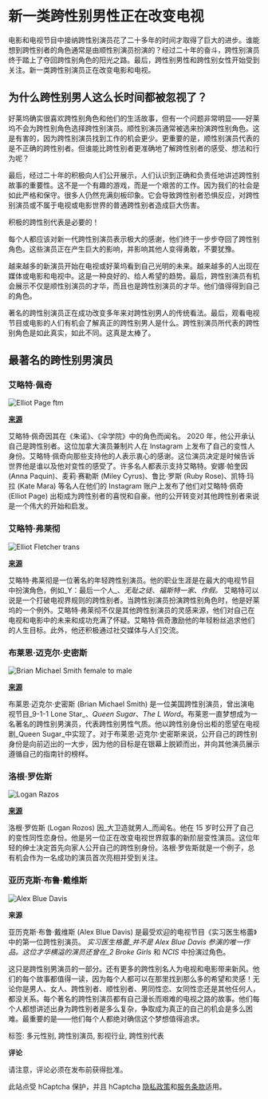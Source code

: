 # 新一类跨性别男性正在改变电视

电影和电视节目中接纳跨性别演员花了二十多年的时间才取得了巨大的进步。谁能想到跨性别者的角色通常是由顺性别演员扮演的？经过二十年的奋斗，跨性别演员终于踏上了夺回跨性别角色的阳光之路。最后，跨性别男性和跨性别女性开始受到关注。新一类跨性别演员正在改变电影和电视。

## **为什么跨性别男人这么长时间都被忽视了？**

好莱坞确实很喜欢跨性别角色和他们的生活故事，但有一个问题非常明显——好莱坞不会为跨性别角色选择跨性别演员。顺性别演员通常被选来扮演跨性别角色。这是有害的，因为跨性别演员找到工作的机会更少。更重要的是，顺性别演员代表的是不正确的跨性别者。但谁能比跨性别者更准确地了解跨性别者的感受、想法和行为呢？

最后，经过二十年的积极向人们公开展示，人们认识到正确和负责任地讲述跨性别故事的重要性。这不是一个有趣的游戏，而是一个艰苦的工作。因为我们的社会是如此严格和保守。很多人仍然充满刻板印象。它会导致跨性别者恐惧反应，对跨性别演员或不属于电视或电影世界的普通跨性别者造成巨大伤害。

积极的跨性别代表是必要的！   

每个人都应该对新一代跨性别演员表示极大的感谢，他们终于一步步夺回了跨性别角色。这些演员正在产生巨大的影响，并影响其他人变得勇敢，不要犹豫。

越来越多的新演员开始在电视或好莱坞看到自己光明的未来。越来越多的人出现在媒体或电影和电视中。这是一种良好的、给人希望的趋势。最后，跨性别演员有机会展示不仅是顺性别演员的才华，而且也是跨性别演员的才华。他们值得得到自己的角色。

著名的跨性别演员正在成功改变多年来对跨性别男人的传统看法。最后，观看电视节目或电影的人们有机会了解真正的跨性别男人是什么。跨性别演员所代表的跨性别角色是如此真实，如此不同。这真是太棒了。

## **最著名的跨性别男演员**

### **艾略特·佩奇**

![Elliot Page ftm](https://cdn.shopify.com/s/files/1/0576/8691/7295/files/Elliot_Page_480x480.jpg?v=1645621522)

**[来源](https://nypost.com/2022/02/17/elliot-page-memoir-pageboy-will-be-published-in-2023/)**

艾略特·佩奇因其在《朱诺》、《伞学院》中的角色而闻名。 2020 年，他公开承认自己是跨性别者。这位加拿大演员兼制片人在 Instagram 上发布了自己的变性人身份。艾略特·佩奇向那些支持他的人表示衷心的感谢。这位演员决定是时候告诉世界他是谁以及他对变性的感受了。许多名人都表示支持艾略特。安娜·帕奎因 (Anna Paquin)、麦莉·赛勒斯 (Miley Cyrus)、鲁比·罗斯 (Ruby Rose)、凯特·玛拉 (Kate Mara) 等名人在他们的 Instagram 账户上发布了他们对艾略特·佩奇 (Elliot Page) 出柜成为跨性别者的喜悦和自豪。他的公开转变对其他跨性别者来说是一个伟大的开始和启发。  

### **艾略特·弗莱彻**

![Elliot Fletcher trans](https://cdn.shopify.com/s/files/1/0576/8691/7295/files/Elliot_Fletcher_trans_480x480.jpg?v=1645621591)

[**来源**](https://screencrush.com/elliot-fletcher-interview-our-hollywood/)

艾略特·弗莱彻是一位著名的年轻跨性别演员。他的职业生涯是在最大的电视节目中扮演角色，例如_Y：最后一个人_、_无耻之徒_、_福斯特一家_、_作假。_ 艾略特可以说是一个打破电视界规则的跨性别者。当跨性别演员扮演跨性别角色时，他是好莱坞的一个例外。艾略特·弗莱彻不仅是其他跨性别演员的灵感来源，他们对自己在电视和电影中的未来和成功充满了怀疑。艾略特·佩奇激励他的年轻粉丝追求他们的人生目标。此外，他还积极通过社交媒体与人们交流。

### **布莱恩·迈克尔·史密斯**

![Brian Michael Smith female to male](https://cdn.shopify.com/s/files/1/0576/8691/7295/files/Brian_Michael_Smith_female_to_male_480x480.jpg?v=1645621664)

[**来源**](https://www.nbcnews.com/feature/nbc-out/queen-sugar-actor-brian-michael-smith-comes-out-transgender-n783451)

布莱恩·迈克尔·史密斯 (Brian Michael Smith) 是一位美国跨性别演员，曾出演电视节目_9-1-1 Lone Star_、_Queen Sugar_、_The L Word_。布莱恩一直梦想成为一名著名的跨性别男演员，代表跨性别男性气质。他以跨性别身份出柜的愿望在电视剧_Queen Sugar_中实现了。对于布莱恩·迈克尔·史密斯来说，公开自己的跨性别身份是向前迈出的一大步，因为他的目标是在银幕上脱颖而出，并向其他演员展示遵循自己的指南针的榜样。

### **洛根·罗佐斯**

![Logan Razos](https://cdn.shopify.com/s/files/1/0576/8691/7295/files/Logan_Razos_480x480.jpg?v=1645621758)

[**来源**](https://www.gettyimages.ae/detail/news-photo/logan-rozos-attends-the-premiere-of-owns-david-makes-man-at-news-photo/1166552746)

洛根·罗佐斯 (Logan Rozos) 因_大卫造就男人_而闻名。他在 15 岁时公开了自己的变性同性恋身份。他是另一位正在改变电视世界叙事的新阶层变性演员。这位年轻的绅士决定首先向家人公开自己的跨性别身份。洛根·罗佐斯就是一个例子，总有机会作为一名成功的演员首次亮相并受到关注。

### **亚历克斯·布鲁·戴维斯**

![Alex Blue Davis](https://cdn.shopify.com/s/files/1/0576/8691/7295/files/alex_blue_davis_480x480.jpg?v=1645621814)

**来源**

亚历克斯·布鲁·戴维斯 (Alex Blue Davis) 是最受欢迎的电视节目《实习医生格蕾》中的第一位跨性别演员。 _实习医生格蕾_并不是 Alex Blue Davis 参演的唯一作品。这位才华横溢的演员还曾在_2 Broke Girls_ 和 _NCIS_ 中扮演过角色。

这只是跨性别男演员的一部分。还有更多的跨性别名人为电视和电影带来新风。他们的每个故事都值得一读，因为每个人都可以在那里找到那么多的希望和灵感！无论你是男人、女人、跨性别者、顺性别者、男同性恋、女同性恋还是其他任何人，都没关系。每个著名的跨性别演员都有自己漫长而艰难的电视之路的故事。他们每个人都想讲述出身为跨性别者是多么复杂，争取成为真正的自己的机会是多么困难。最重要的是——他们每个人都绝对确信这个梦想值得追求。

标签: 多元性别, 跨性别演员, 影视行业, 跨性别代表

**评论**

请注意，评论必须在发布前获得批准。

此站点受 hCaptcha 保护，并且 hCaptcha [隐私政策](https://hcaptcha.com/privacy)和[服务条款](https://hcaptcha.com/terms)适用。